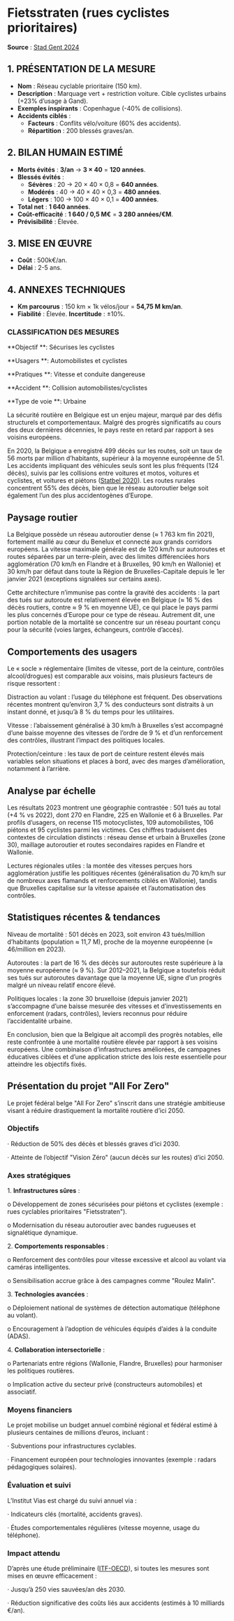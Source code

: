 # **Fietsstraten (rues cyclistes prioritaires)**

**Source** : [Stad Gent 2024](https://stad.gent/fietsstraten)

## 1. **PRÉSENTATION DE LA MESURE**

* **Nom** : Réseau cyclable prioritaire (150 km).  
* **Description** : Marquage vert \+ restriction voiture. Cible cyclistes urbains (+23% d’usage à Gand).  
* **Exemples inspirants** : Copenhague (-40% de collisions).  
* **Accidents ciblés** :  
  * **Facteurs** : Conflits vélo/voiture (60% des accidents).  
  * **Répartition** : 200 blessés graves/an.


## 2. **BILAN HUMAIN ESTIMÉ**

* **Morts évités** : **3/an** → **3 × 40** \= **120 années**.  
* **Blessés évités** :  
  * **Sévères** : 20 → 20 × 40 × 0,8 \= **640 années**.  
  * **Modérés** : 40 → 40 × 40 × 0,3 \= **480 années**.  
  * **Légers** : 100 → 100 × 40 × 0,1 \= **400 années**.  
* **Total net** : **1 640 années**.  
* **Coût-efficacité** : **1 640 / 0,5 M€** \= **3 280 années/€M**.  
* **Prévisibilité** : Élevée.

## 3. **MISE EN ŒUVRE**

* **Coût** : 500k€/an.  
* **Délai** : 2-5 ans.

## 4. **ANNEXES TECHNIQUES**

* **Km parcourus** : 150 km × 1k vélos/jour \= **54,75 M km/an**.  
* **Fiabilité** : Élevée. **Incertitude** : ±10%.

### **CLASSIFICATION DES MESURES**

**Objectif **: Sécurises les cyclistes

**Usagers **: Automobilistes et cyclistes

**Pratiques **: Vitesse et conduite dangereuse

**Accident **: Collision automobilistes/cyclistes

**Type de voie **: Urbaine







La sécurité routière en Belgique est un enjeu majeur, marqué par des défis structurels et comportementaux. Malgré des progrès significatifs au cours des deux dernières décennies, le pays reste en retard par rapport à ses voisins européens.

En 2020, la Belgique a enregistré 499 décès sur les routes, soit un taux de 56 morts par million d’habitants, supérieur à la moyenne européenne de 51\. Les accidents impliquant des véhicules seuls sont les plus fréquents (124 décès), suivis par les collisions entre voitures et motos, voitures et cyclistes, et voitures et piétons ([Statbel 2020](https://statbel.fgov.be/fr)). Les routes rurales concentrent 55% des décès, bien que le réseau autoroutier belge soit également l’un des plus accidentogènes d’Europe.

## **Paysage routier**

La Belgique possède un réseau autoroutier dense (≈ 1 763 km fin 2021), fortement maillé au cœur du Benelux et connecté aux grands corridors européens. La vitesse maximale générale est de 120 km/h sur autoroutes et routes séparées par un terre-plein, avec des limites différenciées hors agglomération (70 km/h en Flandre et à Bruxelles, 90 km/h en Wallonie) et 30 km/h par défaut dans toute la Région de Bruxelles-Capitale depuis le 1er janvier 2021 (exceptions signalées sur certains axes).

Cette architecture n’immunise pas contre la gravité des accidents : la part des tués sur autoroute est relativement élevée en Belgique (≈ 16 % des décès routiers, contre ≈ 9 % en moyenne UE), ce qui place le pays parmi les plus concernés d’Europe pour ce type de réseau. Autrement dit, une portion notable de la mortalité se concentre sur un réseau pourtant conçu pour la sécurité (voies larges, échangeurs, contrôle d’accès).

## **Comportements des usagers**

Le « socle » réglementaire (limites de vitesse, port de la ceinture, contrôles alcool/drogues) est comparable aux voisins, mais plusieurs facteurs de risque ressortent :

Distraction au volant : l’usage du téléphone est fréquent. Des observations récentes montrent qu’environ 3,7 % des conducteurs sont distraits à un instant donné, et jusqu’à 8 % du temps pour les utilitaires.

Vitesse : l’abaissement généralisé à 30 km/h à Bruxelles s’est accompagné d’une baisse moyenne des vitesses de l’ordre de 9 % et d’un renforcement des contrôles, illustrant l’impact des politiques locales.

Protection/ceinture : les taux de port de ceinture restent élevés mais variables selon situations et places à bord, avec des marges d’amélioration, notamment à l’arrière.

## **Analyse par échelle**

Les résultats 2023 montrent une géographie contrastée : 501 tués au total (+4 % vs 2022), dont 270 en Flandre, 225 en Wallonie et 6 à Bruxelles. Par profils d’usagers, on recense 115 motocyclistes, 109 automobilistes, 106 piétons et 95 cyclistes parmi les victimes. Ces chiffres traduisent des contextes de circulation distincts : réseau dense et urbain à Bruxelles (zone 30), maillage autoroutier et routes secondaires rapides en Flandre et Wallonie.

Lectures régionales utiles : la montée des vitesses perçues hors agglomération justifie les politiques récentes (généralisation du 70 km/h sur de nombreux axes flamands et renforcements ciblés en Wallonie), tandis que Bruxelles capitalise sur la vitesse apaisée et l’automatisation des contrôles.

## **Statistiques récentes & tendances**

Niveau de mortalité : 501 décès en 2023, soit environ 43 tués/million d’habitants (population ≈ 11,7 M), proche de la moyenne européenne (≈ 46/million en 2023).

Autoroutes : la part de 16 % des décès sur autoroutes reste supérieure à la moyenne européenne (≈ 9 %). Sur 2012–2021, la Belgique a toutefois réduit ses tués sur autoroutes davantage que la moyenne UE, signe d’un progrès malgré un niveau relatif encore élevé.

Politiques locales : la zone 30 bruxelloise (depuis janvier 2021\) s’accompagne d’une baisse mesurée des vitesses et d’investissements en enforcement (radars, contrôles), leviers reconnus pour réduire l’accidentalité urbaine.

En conclusion, bien que la Belgique ait accompli des progrès notables, elle reste confrontée à une mortalité routière élevée par rapport à ses voisins européens. Une combinaison d’infrastructures améliorées, de campagnes éducatives ciblées et d’une application stricte des lois reste essentielle pour atteindre les objectifs fixés.

## **Présentation du projet "All For Zero"**

Le projet fédéral belge "All For Zero" s’inscrit dans une stratégie ambitieuse visant à réduire drastiquement la mortalité routière d’ici 2050\.

### **Objectifs**

·       Réduction de 50% des décès et blessés graves d’ici 2030\.

·       Atteinte de l’objectif "Vision Zéro" (aucun décès sur les routes) d’ici 2050\.

### **Axes stratégiques**

1\.   	**Infrastructures sûres** :

o   Développement de zones sécurisées pour piétons et cyclistes (exemple : rues cyclables prioritaires "Fietsstraten").

o   Modernisation du réseau autoroutier avec bandes rugueuses et signalétique dynamique.

2\.   	**Comportements responsables** :

o   Renforcement des contrôles pour vitesse excessive et alcool au volant via caméras intelligentes.

o   Sensibilisation accrue grâce à des campagnes comme "Roulez Malin".

3\.   	**Technologies avancées** :

o   Déploiement national de systèmes de détection automatique (téléphone au volant).

o   Encouragement à l’adoption de véhicules équipés d’aides à la conduite (ADAS).

4\.  	**Collaboration intersectorielle** :

o   Partenariats entre régions (Wallonie, Flandre, Bruxelles) pour harmoniser les politiques routières.

o   Implication active du secteur privé (constructeurs automobiles) et associatif.

### **Moyens financiers**

Le projet mobilise un budget annuel combiné régional et fédéral estimé à plusieurs centaines de millions d’euros, incluant :

·       Subventions pour infrastructures cyclables.

·       Financement européen pour technologies innovantes (exemple : radars pédagogiques solaires).

### **Évaluation et suivi**

L’Institut Vias est chargé du suivi annuel via :

·       Indicateurs clés (mortalité, accidents graves).

·       Études comportementales régulières (vitesse moyenne, usage du téléphone).

### **Impact attendu**

D’après une étude préliminaire ([ITF-OECD](https://www.itf-oecd.org/)), si toutes les mesures sont mises en œuvre efficacement :

·       Jusqu’à 250 vies sauvées/an dès 2030\.

·       Réduction significative des coûts liés aux accidents (estimés à 10 milliards €/an).